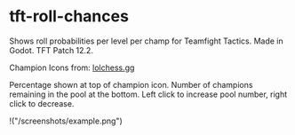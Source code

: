 # tft-roll-chances
Shows roll probabilities per level per champ for Teamfight Tactics. Made in Godot. TFT Patch 12.2.

Champion Icons from: [lolchess.gg](https://lolchess.gg/guide/reroll)

Percentage shown at top of champion icon. Number of champions remaining in the pool at the bottom. Left click to increase pool number, right click to decrease.

!("/screenshots/example.png")
